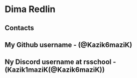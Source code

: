 # Dima Redlin

## Contacts
## My Github username - (@Kazik6maziK)
## Ny Discord username at rsschool - (Kazik1maziK(@Kazik6maziK))
